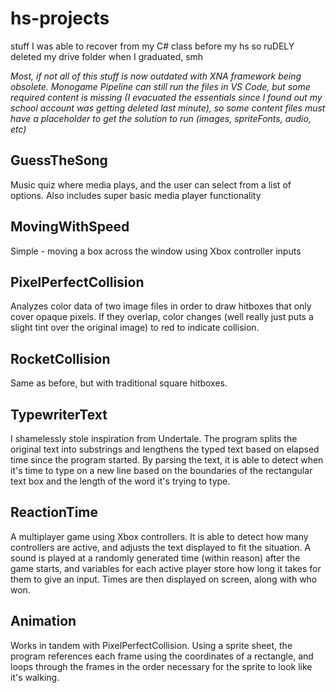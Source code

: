 # hs-projects
stuff I was able to recover from my C# class before my hs so ruDELY deleted my drive folder when I graduated, smh

*Most, if not all of this stuff is now outdated with XNA framework being obsolete. Monogame Pipeline can still run the files in VS Code, but some required content is missing (I evacuated the essentials since I found out my school account was getting deleted last minute), so some content files must have a placeholder to get the solution to run (images, spriteFonts, audio, etc)*

## GuessTheSong
Music quiz where media plays, and the user can select from a list of options. Also includes super basic media player functionality

## MovingWithSpeed
Simple - moving a box across the window using Xbox controller inputs

## PixelPerfectCollision
Analyzes color data of two image files in order to draw hitboxes that only cover opaque pixels. If they overlap, color changes (well really just puts a slight tint over the original image) to red to indicate collision.

## RocketCollision
Same as before, but with traditional square hitboxes.

## TypewriterText
I shamelessly stole inspiration from Undertale. The program splits the original text into substrings and lengthens the typed text based on elapsed time since the program started. By parsing the text, it is able to detect when it's time to type on a new line based on the boundaries of the rectangular text box and the length of the word it's trying to type.

## ReactionTime
A multiplayer game using Xbox controllers. It is able to detect how many controllers are active, and adjusts the text displayed to fit the situation. A sound is played at a randomly generated time (within reason) after the game starts, and variables for each active player store how long it takes for them to give an input. Times are then displayed on screen, along with who won.

## Animation
Works in tandem with PixelPerfectCollision. Using a sprite sheet, the program references each frame using the coordinates of a rectangle, and loops through the frames in the order necessary for the sprite to look like it's walking.
